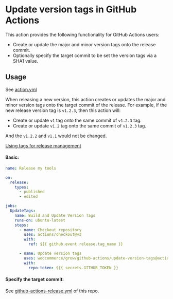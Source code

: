 # Update version tags in GitHub Actions

This action provides the following functionality for GitHub Actions users:

- Create or update the major and minor version tags onto the release commit.
- Optionally specify the target commit to be set the version tags via a SHA1 value.

## Usage

See [action.yml](action.yml)

When releasing a new version, this action creates or updates the major and minor version tags onto the target commit of the release. For example, if the new release version tag is `v1.2.3`, then this action will:

- Create or update `v1` tag onto the same commit of `v1.2.3` tag.
- Create or update `v1.2` tag onto the same commit of `v1.2.3` tag.

And the `v1.2.2` and `v1.1` would not be changed.

[Using tags for release management](https://docs.github.com/en/actions/creating-actions/about-custom-actions#using-tags-for-release-management)

#### Basic:

```yaml
name: Release my tools

on:
  release:
    types:
      - published
      - edited

jobs:
  UpdateTags:
    name: Build and Update Version Tags
    runs-on: ubuntu-latest
    steps:
      - name: Checkout repository
        uses: actions/checkout@v3
        with:
          ref: ${{ github.event.release.tag_name }}

      - name: Update version tags
        uses: woocommerce/grow/github-actions/update-version-tags@actions-v1
        with:
          repo-token: ${{ secrets.GITHUB_TOKEN }}
```

#### Specify the target commit:

See [github-actions-release.yml](../../.github/workflows/github-actions-release.yml) of this repo.
